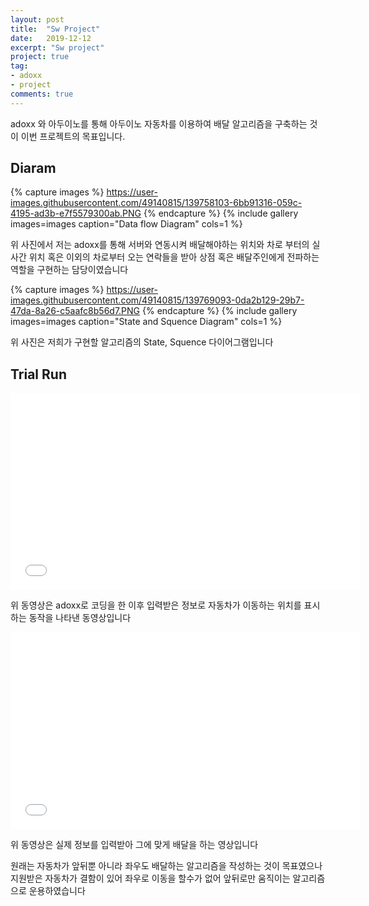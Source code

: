 ```yaml
---
layout: post
title:  "Sw Project"
date:   2019-12-12
excerpt: "Sw project"
project: true
tag:
- adoxx 
- project
comments: true
---
```


adoxx 와 아두이노를 통해 아두이노 자동차를 이용하여 배달 알고리즘을
구축하는 것이 이번 프로젝트의 목표입니다. 

## Diaram

{% capture images %}
https://user-images.githubusercontent.com/49140815/139758103-6bb91316-059c-4195-ad3b-e7f5579300ab.PNG
{% endcapture %}
{% include gallery images=images caption="Data flow Diagram" cols=1 %}

위 사진에서 저는 adoxx를 통해 서버와 연동시켜 배달해야하는 위치와 차로 부터의 실사간 위치 혹은 
이외의 차로부터 오는 연락들을 받아 상점 혹은 배달주인에게 전파하는 역할을 구현하는 담당이였습니다

{% capture images %}
https://user-images.githubusercontent.com/49140815/139769093-0da2b129-29b7-47da-8a26-c5aafc8b56d7.PNG
{% endcapture %}
{% include gallery images=images caption="State and Squence Diagram" cols=1 %}

위 사진은 저희가 구현할 알고리즘의 State, Squence 다이어그램입니다

## Trial Run

<iframe width="560" height="315" src="//www.youtube.com/embed/Zxh9BdxJVA8" frameborder="0"> </iframe>

위 동영상은 adoxx로 코딩을 한 이후 입력받은 정보로 자동차가 이동하는 위치를 표시하는 
동작을 나타낸 동영상입니다

<iframe width="560" height="315" src="//www.youtube.com/embed/DNriPSghztQ" frameborder="0"> </iframe>

위 동영상은 실제 정보를 입력받아 그에 맞게 배달을 하는 영상입니다

원래는 자동차가 앞뒤뿐 아니라 좌우도 배달하는 알고리즘을 작성하는 것이 목표였으나
지원받은 자동차가 결함이 있어 좌우로 이동을 할수가 없어 앞뒤로만 움직이는 알고리즘으로
운용하였습니다